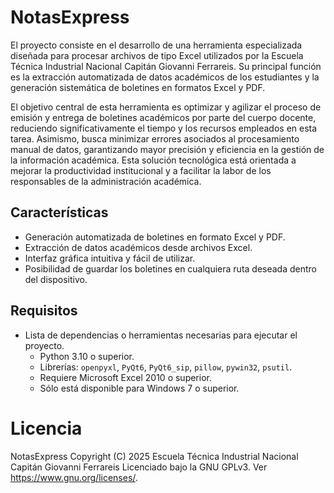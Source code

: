 # NotasExpress
El proyecto consiste en el desarrollo de una herramienta especializada diseñada para procesar archivos de tipo Excel utilizados por la Escuela Técnica Industrial Nacional Capitán Giovanni Ferrareis. Su principal función es la extracción automatizada de datos académicos de los estudiantes y la generación sistemática de boletines en formatos Excel y PDF.

El objetivo central de esta herramienta es optimizar y agilizar el proceso de emisión y entrega de boletines académicos por parte del cuerpo docente, reduciendo significativamente el tiempo y los recursos empleados en esta tarea. Asimismo, busca minimizar errores asociados al procesamiento manual de datos, garantizando mayor precisión y eficiencia en la gestión de la información académica. Esta solución tecnológica está orientada a mejorar la productividad institucional y a facilitar la labor de los responsables de la administración académica.

## Características
- Generación automatizada de boletines en formato Excel y PDF.
- Extracción de datos académicos desde archivos Excel.
- Interfaz gráfica intuitiva y fácil de utilizar.
- Posibilidad de guardar los boletines en cualquiera ruta deseada dentro del dispositivo.

## Requisitos
- Lista de dependencias o herramientas necesarias para ejecutar el proyecto.
  - Python 3.10 o superior.
  - Librerías: `openpyxl`, `PyQt6`, `PyQt6_sip`, `pillow`, `pywin32`, `psutil`.
  - Requiere Microsoft Excel 2010 o superior.
  - Sólo está disponible para Windows 7 o superior. 

# Licencia

NotasExpress
Copyright (C) 2025 Escuela Técnica Industrial Nacional Capitán Giovanni Ferrareis 
Licenciado bajo la GNU GPLv3. Ver <https://www.gnu.org/licenses/>.

